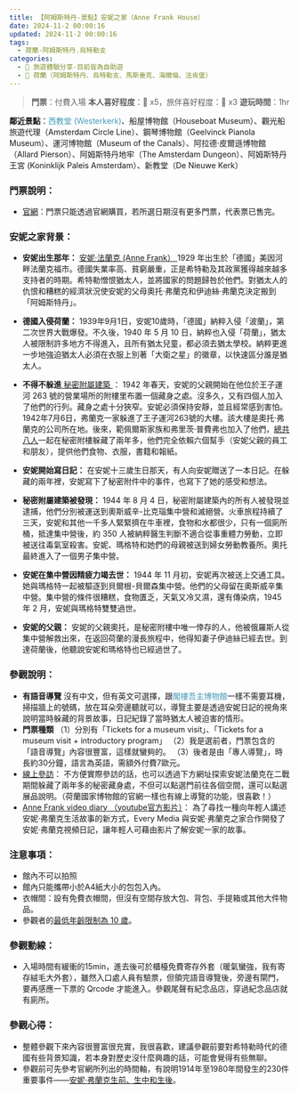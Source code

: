 ```yaml
---
title: 【阿姆斯特丹-景點】安妮之家（Anne Frank House）
date: 2024-11-2 00:00:16
updated: 2024-11-2 00:00:16
tags:
  - 荷蘭-阿姆斯特丹.烏特勒支
categories: 
  - 🌴 旅遊體驗分享-目前皆為自助遊
  - 🥥 荷蘭（阿姆斯特丹、烏特勒支、馬斯垂克、海爾倫、法肯堡）
---
```

>**門票**：付費入場
>**本人喜好程度**：🌝 x5，旅伴喜好程度：🌝 x3
**遊玩時間**：1hr
<!-- more --> 
**鄰近景點**：<font color=#4599B6>西教堂 (Westerkerk)</font>、船屋博物館（Houseboat Museum）、觀光船旅遊代理（Amsterdam Circle Line）、鋼琴博物館（Geelvinck Pianola Museum）、運河博物館（Museum of the Canals）、阿拉德·皮爾遜博物館（Allard Pierson）、阿姆斯特丹地牢（The Amsterdam Dungeon）、阿姆斯特丹王宮 (Koninklijk Paleis Amsterdam）、新教堂（De Nieuwe Kerk）

### 門票說明：
+ [官網](https://www.annefrank.org/en/museum/)：門票只能透過官網購買，若所選日期沒有更多門票，代表票已售完。

### 安妮之家背景：
+ **安妮出生那年：**
 [安妮‧法蘭克 (Anne Frank） ](https://www.annefrank.org/en/anne-frank/who-was-anne-frank/)1929 年出生於「德國」美因河畔法蘭克福市。德國失業率高、貧窮嚴重，正是希特勒及其政黨獲得越來越多支持者的時期。希特勒憎恨猶太人，並將國家的問題歸咎於他們。對猶太人的仇恨和糟糕的經濟狀況使安妮的父母奧托·弗蘭克和伊迪絲·弗蘭克決定搬到「阿姆斯特丹」。
+ **德國入侵荷蘭：**
1939年9月1日，安妮10歲時，「德國」納粹入侵「波蘭」，第二次世界大戰爆發。不久後，1940 年 5 月 10 日，納粹也入侵「荷蘭」，猶太人被限制許多地方不得進入，且所有猶太兒童，都必須去猶太學校。納粹更進一步地強迫猶太人必須在衣服上別著「大衛之星」的徽章，以快速區分誰是猶太人。
+ **不得不躲進**[ 秘密附屬建築 ](https://www.annefrank.org/en/anne-frank/secret-annex/)：
1942 年春天，安妮的父親開始在他位於王子運河 263 號的營業場所的附樓里布置一個藏身之處。沒多久，又有四個人加入了他們的行列。藏身之處十分狹窄。安妮必須保持安靜，並且經常感到害怕。
1942年7月6日，弗蘭克一家躲進了王子運河263號的大樓。該大樓是奧托·弗蘭克的公司所在地。後來，範佩爾斯家族和弗里茨·普費弗也加入了他們，[總共八人](https://www.annefrank.org/en/anne-frank/main-characters/)一起在秘密附樓躲藏了兩年多，他們完全依賴六個幫手（安妮父親的員工和朋友），提供他們食物、衣服，書籍和報紙。

+ **安妮開始寫日記：**
在安妮十三歲生日那天，有人向安妮贈送了一本日記。在躲藏的兩年裡，安妮寫下了秘密附件中的事件，也寫下了她的感受和想法。
+ **秘密附屬建築被發現：** 
1944 年 8 月 4 日，秘密附屬建築內的所有人被發現並逮捕，他們分別被運送到奧斯威辛-比克瑙集中營和滅絕營。火車旅程持續了三天，安妮和其他一千多人緊緊擠在牛車裡，食物和水都很少，只有一個廁所桶，抵達集中營後，約 350 人被納粹醫生判斷不適合從事重體力勞動，立即被送往毒氣室殺害。安妮、瑪格特和她們的母親被送到婦女勞動教養所。奧托最終進入了一個男子集中營。 
+ **安妮在集中營因精疲力竭去世：**
1944 年 11 月初，安妮再次被送上交通工具。她與瑪格特一起被驅逐到貝爾根-貝爾森集中營。他們的父母留在奧斯威辛集中營。集中營的條件很糟糕，食物匱乏，天氣又冷又濕，還有傳染病，1945 年 2 月，安妮與瑪格特雙雙過世。 
+  **安妮的父親：**
安妮的父親奧托，是秘密附樓中唯一倖存的人，他被俄羅斯人從集中營解救出來，在返回荷蘭的漫長旅程中，他得知妻子伊迪絲已經去世。到達荷蘭後，他聽說安妮和瑪格特也已經過世了。 

### 參觀說明：
+ **有語音導覽**
沒有中文，但有英文可選擇，跟<font color=#4599B6>閣樓吾主博物館</font>一樣不需要耳機，掃描牆上的號碼，放在耳朵旁邊聽就可以，導覽主要是透過安妮日記的視角來說明當時躲藏的背景故事，日記紀錄了當時猶太人被迫害的情形。
+ **門票種類**
（1）分別有「Tickets for a museum visit」、「Tickets for a museum visit + introductory program」
（2）我是選前者，門票包含的「語音導覽」內容很豐富，這樣就蠻夠的。
（3）後者是由「專人導覽」，時長約30分鐘，語言為英語，需額外付費7歐元。
+ [線上參訪](https://www.annefrank.org/en/museum/web-and-digital/)：
不方便實際參訪的話，也可以透過下方網址探索安妮法蘭克在二戰期間躲藏了兩年多的秘密藏身處，不但可以點選門前往各個空間，還可以點選展品說明。（荷蘭國家博物館的官網一樣也有線上導覽的功能，很喜歡！）
+ [Anne Frank video diary （youtube官方影片）](https://www.youtube.com/watch?v=iIXx0rdRfPk&list=PLDwwb2V397Q6192UeDFpcNuSoK8uS1cgz&index=1&ab_channel=AnneFrankHouse)：
為了尋找一種向年輕人講述安妮·弗蘭克生活故事的新方式，Every Media 與安妮·弗蘭克之家合作開發了安妮·弗蘭克視頻日記，讓年輕人可藉由影片了解安妮一家的故事。

### 注意事項：
+ 館內不可以拍照
+ 館內只能攜帶小於A4紙大小的包包入內。
+ 衣帽間：設有免費衣帽間，但沒有空間存放大包、背包、手提箱或其他大件物品。
+ 參觀者的[最低年齡限制為 10 歲](https://www.annefrank.org/en/museum/practical-information/visiting-with-children/)。

### 參觀動線：
+ 入場時間有緩衝的15min，進去後可於櫃檯免費寄存外套（暖氣蠻強，我有寄存絨毛大外套），雖然入口處人員有驗票，但領完語音導覽後，旁邊有閘門，要再感應一下票的 Qrcode 才能進入。參觀尾聲有紀念品店，穿過紀念品店就有廁所。

### 參觀心得：
+ 整體參觀下來內容很豐富很充實，我很喜歡，建議參觀前要對希特勒時代的德國有些背景知識，若本身對歷史沒什麼興趣的話，可能會覺得有些無聊。
+ 參觀前可先參考官網所列出的時間軸，有說明1914年至1980年間發生的230件重要事件——[安妮·弗蘭克生前、生中和生後](https://www.annefrank.org/en/anne-frank/the-timeline/entire-timeline/)。
